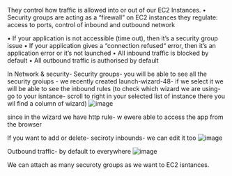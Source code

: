 They control how traffic is allowed into or out of our EC2 Instances.
• Security groups are acting as a “firewall” on EC2 instances
they regulate: access to ports, control of inbound and outbound network

• If your application is not accessible (time out), then it’s a security group issue
• If your application gives a “connection refused“ error, then it’s an application
error or it’s not launched
• All inbound traffic is blocked by default
• All outbound traffic is authorised by default

In Network & security- Security groups- you will be able to see all the security groiups - we recently created launch-wizard-48- if we select it we will be able to see the inbound rules
(to check which wizard we are using- go to your isntance- scroll to right in your selected list of instance there you wil find a column of wizard)
![image](https://user-images.githubusercontent.com/107784718/212467101-153576c0-6042-458e-aa35-5173177a2186.png)

since in the wizard we have http rule- w ewere able to access the app from the browser

If you want to add or delete- seciroty inbounds- we can edit it too
![image](https://user-images.githubusercontent.com/107784718/212467212-d50643b1-8380-42d0-a134-f757501c1fc1.png)

Outbound traffic- by default to everywhere
![image](https://user-images.githubusercontent.com/107784718/212467313-0b590b0d-2d59-4cfc-8cb1-b47dc1a4960c.png)


We can attach as many securoty groups as we want to EC2 isntances.
